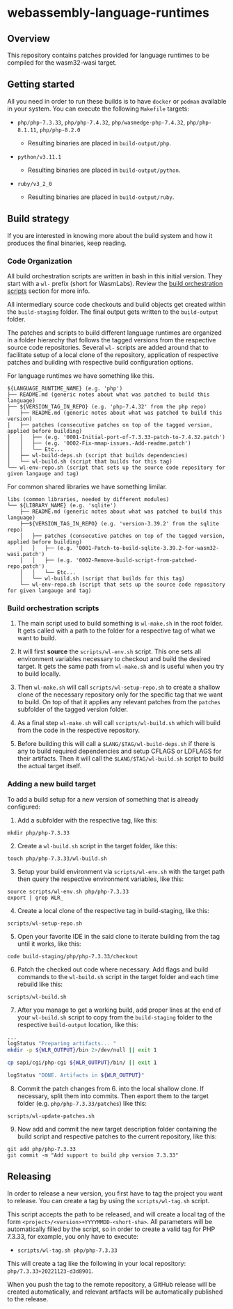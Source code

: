 # webassembly-language-runtimes

## Overview

This repository contains patches provided for language runtimes to be compiled for the wasm32-wasi target.

## Getting started

All you need in order to run these builds is to have `docker` or `podman` available in your system. You can execute the following `Makefile` targets:

- `php/php-7.3.33`, `php/php-7.4.32`, `php/wasmedge-php-7.4.32`,
  `php/php-8.1.11`, `php/php-8.2.0`
    - Resulting binaries are placed in `build-output/php`.

- `python/v3.11.1`
    - Resulting binaries are placed in `build-output/python`.

- `ruby/v3_2_0`
    - Resulting binaries are placed in `build-output/ruby`.

## Build strategy

If you are interested in knowing more about the build system and how it produces the final binaries, keep reading.

### Code Organization

All build orchestration scripts are written in bash in this initial version. They start with a `wl-` prefix (short for WasmLabs). Review the [build orchestration scripts](#build-orchestration-scripts) section for more info.

All intermediary source code checkouts and build objects get created within the `build-staging` folder. The final output gets written to the `build-output` folder.

The patches and scripts to build different language runtimes are organized in a folder hierarchy that follows the tagged versions from the respective source code repositories. Several `wl-` scripts are added around that to facilitate setup of a local clone of the repository, application of respective patches and building with respective build configuration options.

For language runtimes we have something like this.

```
${LANGUAGE_RUNTIME_NAME} (e.g. 'php')
├── README.md (generic notes about what was patched to build this language)
├── ${VERSION_TAG_IN_REPO} (e.g. 'php-7.4.32' from the php repo)
│   ├── README.md (generic notes about what was patched to build this version)
│   ├── patches (consecutive patches on top of the tagged version, applied before building)
│   │   ├── (e.g. '0001-Initial-port-of-7.3.33-patch-to-7.4.32.patch')
│   │   ├── (e.g. '0002-Fix-mmap-issues.-Add-readme.patch')
│   │   └── Etc...
│   ├── wl-build-deps.sh (script that builds dependencies)
│   └── wl-build.sh (script that builds for this tag)
└── wl-env-repo.sh (script that sets up the source code repository for given langauge and tag)
```

For common shared libraries we have something limilar.
```
libs (common libraries, needed by different modules)
└── ${LIBRARY_NAME} (e.g. 'sqlite')
    ├── README.md (generic notes about what was patched to build this language)
    ├──${VERSION_TAG_IN_REPO} (e.g. 'version-3.39.2' from the sqlite repo)
    │   ├── patches (consecutive patches on top of the tagged version, applied before building)
    │   │   ├── (e.g. '0001-Patch-to-build-sqlite-3.39.2-for-wasm32-wasi.patch')
    │   │   ├── (e.g. '0002-Remove-build-script-from-patched-repo.patch')
    │   │   └── Etc...
    │   └── wl-build.sh (script that builds for this tag)
    └── wl-env-repo.sh (script that sets up the source code repository for given langauge and tag)
```

### Build orchestration scripts

1. The main script used to build something is `wl-make.sh` in the root folder. It gets called with a path to the folder for a respective tag of what we want to build.

2. It will first __source__ the `scripts/wl-env.sh` script. This one sets all environment variables necessary to checkout and build the desired target. It gets the same path from `wl-make.sh` and is useful when you try to build locally.

3. Then `wl-make.sh` will call `scripts/wl-setup-repo.sh` to create a shallow clone of the necessary repository only for the specific tag that we want to build. On top of that it applies any relevant patches from the `patches` subfolder of the tagged version folder.

4. As a final step `wl-make.sh` will call `scripts/wl-build.sh` which will build from the code in the respective repository.

5. Before building this will call a `$LANG/$TAG/wl-build-deps.sh` if there is any to build required dependencies and setup CFLAGS or LDFLAGS for their artifacts. Then it will call the `$LANG/$TAG/wl-build.sh` script to build the actual target itself.

### Adding a new build target

To add a build setup for a new version of something that is already configured:

1. Add a subfolder with the respective tag, like this:

```
mkdir php/php-7.3.33
```

2. Create a `wl-build.sh` script in the target folder, like this:

```console
touch php/php-7.3.33/wl-build.sh
```

3. Setup your build environment via `scripts/wl-env.sh` with the target path then query the respective environment variables, like this:

```console
source scripts/wl-env.sh php/php-7.3.33
export | grep WLR_
```

4. Create a local clone of the respective tag in build-staging, like this:

```console
scripts/wl-setup-repo.sh
```

5. Open your favorite IDE in the said clone to iterate building from the tag until it works, like this:

```console
code build-staging/php/php-7.3.33/checkout
```

6. Patch the checked out code where necessary. Add flags and build commands to the `wl-build.sh` script in the target folder and each time rebuild like this:

```console
scripts/wl-build.sh
```

7. After you manage to get a working build, add proper lines at the end of your `wl-build.sh` script to copy from the `build-staging` folder to the respective `build-output` location, like this:

```bash
...
logStatus "Preparing artifacts... "
mkdir -p ${WLR_OUTPUT}/bin 2>/dev/null || exit 1

cp sapi/cgi/php-cgi ${WLR_OUTPUT}/bin/ || exit 1

logStatus "DONE. Artifacts in ${WLR_OUTPUT}"

```

8. Commit the patch changes from 6. into the local shallow clone. If necessary, split them into commits. Then export them to the target folder (e.g. `php/php-7.3.33/patches`) like this:

```console
scripts/wl-update-patches.sh
```

9. Now add and commit the new target description folder containing the build script and respective patches to the current repository, like this:

```console
git add php/php-7.3.33
git commit -m "Add support to build php version 7.3.33"
```

## Releasing

In order to release a new version, you first have to tag the project you want to release. You can create a tag by using the `scripts/wl-tag.sh` script.

This script accepts the path to be released, and will create a local tag of the form `<project>/<version>+YYYYMMDD-<short-sha>`. All parameters will be automatically filled by the script, so in order to create a valid tag for PHP 7.3.33, for example, you only have to execute:

- `scripts/wl-tag.sh php/php-7.3.33`

This will create a tag like the following in your local repository: `php/7.3.33+20221123-d3d8901`.

When you push the tag to the remote repository, a GitHub release will be created automatically, and relevant artifacts will be automatically published to the release.
